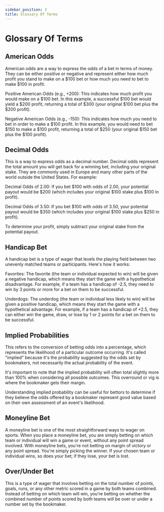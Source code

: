 ```yaml
---
sidebar_position: 3
title: Glossary Of Terms
---
```


<head>
    <title>Documentation | Glossary</title>
    <meta name="title" property="og:title" content="Documentation | Glossary" />
    <meta name="description" content="Documentation | Glossary" />
    <meta name="description" property="og:description" content="Documentation | Glossary" />
    <meta name="image" property="og:image" content="https://i.imgur.com/hOkIzdp.png" />
    <meta name="twitter:title" content="Setoros Protocol" />
    <meta name="twitter:description" content="Documentation | Glossary" />
    <meta name="twitter:image" content="https://i.imgur.com/hOkIzdp.png"/>
    <meta name="twitter:card" content="summary_large_image" />
    <meta name="twitter:site" content="@setoros" />
</head>


# Glossary Of Terms

## American Odds

American odds are a way to express the odds of a bet in terms of money. They can be either positive or negative and represent either how much profit you stand to make on a $100 bet or how much you need to bet to make $100 in profit.

Positive American Odds (e.g., +200): This indicates how much profit you would make on a $100 bet. In this example, a successful $100 bet would yield a $200 profit, returning a total of $300 (your original $100 bet plus the $200 profit).

Negative American Odds (e.g., -150): This indicates how much you need to bet in order to make a $100 profit. In this example, you would need to bet $150 to make a $100 profit, returning a total of $250 (your original $150 bet plus the $100 profit).

## Decimal Odds

This is a way to express odds as a decimal number. Decimal odds represent the total amount you will get back for a winning bet, including your original stake. They are commonly used in Europe and many other parts of the world outside the United States. For example:

Decimal Odds of 2.00: If you bet $100 with odds of 2.00, your potential payout would be $200 (which includes your original $100 stake plus $100 in profit).

Decimal Odds of 3.50: If you bet $100 with odds of 3.50, your potential payout would be $350 (which includes your original $100 stake plus $250 in profit).

To determine your profit, simply subtract your original stake from the potential payout.

## Handicap Bet

A handicap bet is a type of wager that levels the playing field between two unevenly matched teams or participants. Here's how it works:

Favorites: The favorite (the team or individual expected to win) will be given a negative handicap, which means they start the game with a hypothetical disadvantage. For example, if a team has a handicap of -2.5, they need to win by 3 points or more for a bet on them to be successful.

Underdogs: The underdog (the team or individual less likely to win) will be given a positive handicap, which means they start the game with a hypothetical advantage. For example, if a team has a handicap of +2.5, they can either win the game, draw, or lose by 1 or 2 points for a bet on them to be successful.

## Implied Probabilities

This refers to the conversion of betting odds into a percentage, which represents the likelihood of a particular outcome occurring. It's called "implied" because it's the probability suggested by the odds set by bookmakers, not necessarily the actual probability of the event.

It's important to note that the implied probability will often total slightly more than 100% when considering all possible outcomes. This overround or vig is where the bookmaker gets their margin.

Understanding implied probability can be useful for bettors to determine if they believe the odds offered by a bookmaker represent good value based on their own assessment of an event's likelihood.

## Moneyline Bet

A moneyline bet is one of the most straightforward ways to wager on sports. When you place a moneyline bet, you are simply betting on which team or individual will win a game or event, without any point spread involved. With moneyline bets, you're not betting on margin of victory or any point spread. You're simply picking the winner. If your chosen team or individual wins, so does your bet; if they lose, your bet is lost.

## Over/Under Bet

This is a type of wager that involves betting on the total number of points, goals, runs, or any other metric scored in a game by both teams combined. Instead of betting on which team will win, you're betting on whether the combined number of points scored by both teams will be over or under a number set by the bookmaker.
